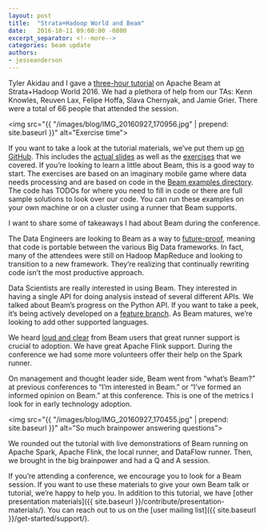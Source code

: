 ```yaml
---
layout: post
title:  "Strata+Hadoop World and Beam"
date:   2016-10-11 09:00:00 -0800
excerpt_separator: <!--more-->
categories: beam update
authors:
- jesseanderson
---
```


Tyler Akidau and I gave a [three-hour tutorial](http://conferences.oreilly.com/strata/hadoop-big-data-ny/public/schedule/detail/52129) on Apache Beam at Strata+Hadoop World 2016. We had a plethora of help from our TAs: Kenn Knowles, Reuven Lax, Felipe Hoffa, Slava Chernyak, and Jamie Grier. There were a total of 66 people that attended the session.<!--more-->

<img src="{{ "/images/blog/IMG_20160927_170956.jpg" | prepend: site.baseurl }}" alt="Exercise time">

If you want to take a look at the tutorial materials, we’ve put them up [on GitHub](https://github.com/eljefe6a/beamexample). This includes the [actual slides](https://github.com/eljefe6a/beamexample/blob/master/BeamTutorial/slides.pdf) as well as the [exercises](https://github.com/eljefe6a/beamexample/tree/master/BeamTutorial/src/main/java/org/apache/beam/examples/tutorial/game) that we covered. If you’re looking to learn a little about Beam, this is a good way to start. The exercises are based on an imaginary mobile game where data needs processing and are based on code in the [Beam examples directory](https://github.com/apache/beam/tree/master/examples/java/src/main/java/org/apache/beam/examples/complete/game). The code has TODOs for where you need to fill in code or there are full sample solutions to look over our code. You can run these examples on your own machine or on a cluster using a runner that Beam supports.

I want to share some of takeaways I had about Beam during the conference.

The Data Engineers are looking to Beam as a way to [future-proof](https://www.oreilly.com/ideas/future-proof-and-scale-proof-your-code), meaning that code is portable between the various Big Data frameworks. In fact, many of the attendees were still on Hadoop MapReduce and looking to transition to a new framework. They’re realizing that continually rewriting code isn’t the most productive approach.

Data Scientists are really interested in using Beam. They interested in having a single API for doing analysis instead of several different APIs. We talked about Beam’s progress on the Python API. If you want to take a peek, it’s being actively developed on a [feature branch](https://github.com/apache/beam/tree/master/sdks/python). As Beam matures, we’re looking to add other supported languages.

We heard [loud and clear](https://twitter.com/jessetanderson/status/781124173108305920) from Beam users that great runner support is crucial to adoption. We have great Apache Flink support. During the conference we had some more volunteers offer their help on the Spark runner.

On management and thought leader side, Beam went from “what’s Beam?” at previous conferences to “I’m interested in Beam.” or “I’ve formed an informed opinion on Beam.” at this conference. This is one of the metrics I look for in early technology adoption.

<img src="{{ "/images/blog/IMG_20160927_170455.jpg" | prepend: site.baseurl }}" alt="So much brainpower answering questions">

We rounded out the tutorial with live demonstrations of Beam running on Apache Spark, Apache Flink, the local runner, and DataFlow runner. Then, we brought in the big brainpower and had a Q and A session.

If you’re attending a conference, we encourage you to look for a Beam session. If you want to use these materials to give your own Beam talk or tutorial, we’re happy to help you. In addition to this tutorial, we have [other presentation materials]({{ site.baseurl }}/contribute/presentation-materials/). You can reach out to us on the [user mailing list]({{ site.baseurl }}/get-started/support/).

